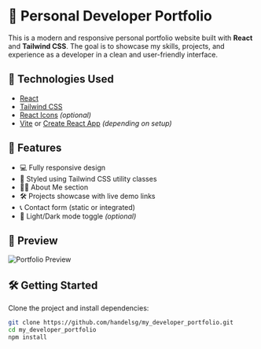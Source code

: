 # 💼 Personal Developer Portfolio

This is a modern and responsive personal portfolio website built with **React** and **Tailwind CSS**. The goal is to showcase my skills, projects, and experience as a developer in a clean and user-friendly interface.

## 🚀 Technologies Used

- [React](https://reactjs.org/)
- [Tailwind CSS](https://tailwindcss.com/)
- [React Icons](https://react-icons.github.io/react-icons/) *(optional)*
- [Vite](https://vitejs.dev/) or [Create React App](https://create-react-app.dev/) *(depending on setup)*

## 📁 Features

- 💻 Fully responsive design
- 🎨 Styled using Tailwind CSS utility classes
- 🧑‍💼 About Me section
- 🛠️ Projects showcase with live demo links
- 📞 Contact form (static or integrated)
- 🌙 Light/Dark mode toggle *(optional)*

## 📸 Preview


![Portfolio Preview](https://github.com/user-attachments/assets/62f63dd4-34d3-450b-a5a9-6c8d4edc06c3) <!-- Replace with your actual screenshot path -->

## 🛠️ Getting Started

Clone the project and install dependencies:

```bash
git clone https://github.com/handelsg/my_developer_portfolio.git
cd my_developer_portfolio
npm install

